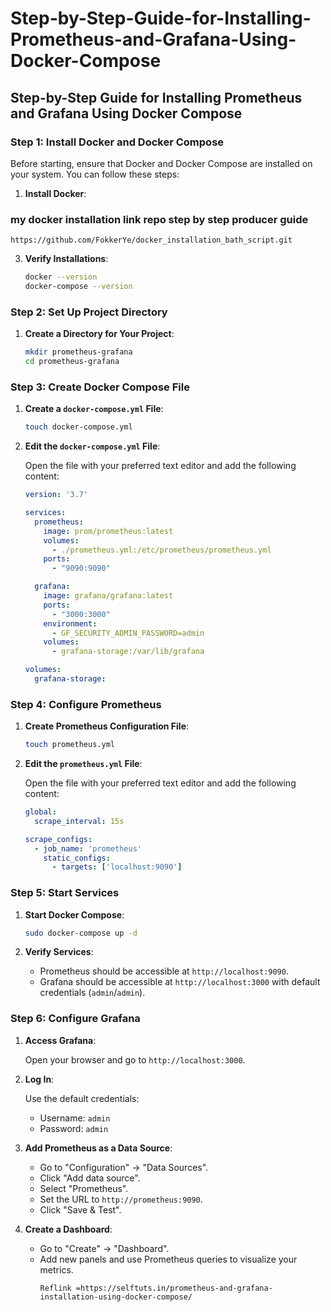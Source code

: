 # Step-by-Step-Guide-for-Installing-Prometheus-and-Grafana-Using-Docker-Compose

## Step-by-Step Guide for Installing Prometheus and Grafana Using Docker Compose

### Step 1: Install Docker and Docker Compose

Before starting, ensure that Docker and Docker Compose are installed on your system. You can follow these steps:

1. **Install Docker**:

###  my docker installation link repo step by step producer guide

```
https://github.com/FokkerYe/docker_installation_bath_script.git
```

3. **Verify Installations**:

    ```bash
    docker --version
    docker-compose --version
    ```

### Step 2: Set Up Project Directory

1. **Create a Directory for Your Project**:

    ```bash
    mkdir prometheus-grafana
    cd prometheus-grafana
    ```

### Step 3: Create Docker Compose File

1. **Create a `docker-compose.yml` File**:

    ```bash
    touch docker-compose.yml
    ```

2. **Edit the `docker-compose.yml` File**:

    Open the file with your preferred text editor and add the following content:

    ```yaml
    version: '3.7'

    services:
      prometheus:
        image: prom/prometheus:latest
        volumes:
          - ./prometheus.yml:/etc/prometheus/prometheus.yml
        ports:
          - "9090:9090"

      grafana:
        image: grafana/grafana:latest
        ports:
          - "3000:3000"
        environment:
          - GF_SECURITY_ADMIN_PASSWORD=admin
        volumes:
          - grafana-storage:/var/lib/grafana

    volumes:
      grafana-storage:
    ```

### Step 4: Configure Prometheus

1. **Create Prometheus Configuration File**:

    ```bash
    touch prometheus.yml
    ```

2. **Edit the `prometheus.yml` File**:

    Open the file with your preferred text editor and add the following content:

    ```yaml
    global:
      scrape_interval: 15s

    scrape_configs:
      - job_name: 'prometheus'
        static_configs:
          - targets: ['localhost:9090']
    ```

### Step 5: Start Services

1. **Start Docker Compose**:

    ```bash
    sudo docker-compose up -d
    ```

2. **Verify Services**:

    - Prometheus should be accessible at `http://localhost:9090`.
    - Grafana should be accessible at `http://localhost:3000` with default credentials (`admin`/`admin`).

### Step 6: Configure Grafana

1. **Access Grafana**:

    Open your browser and go to `http://localhost:3000`.

2. **Log In**:

    Use the default credentials:
    - Username: `admin`
    - Password: `admin`

3. **Add Prometheus as a Data Source**:

    - Go to "Configuration" -> "Data Sources".
    - Click "Add data source".
    - Select "Prometheus".
    - Set the URL to `http://prometheus:9090`.
    - Click "Save & Test".

4. **Create a Dashboard**:

    - Go to "Create" -> "Dashboard".
    - Add new panels and use Prometheus queries to visualize your metrics.
      ```
      Reflink =https://selftuts.in/prometheus-and-grafana-installation-using-docker-compose/
      ```
